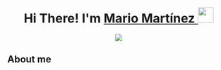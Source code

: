 <h1 align = "center"> <b> Hi There! I'm <a href="https://www.linkedin.com/in/mario-martínez-vitutia-21586527a">Mario Martínez </a> </b><img src="https://media.giphy.com/media/hvRJCLFzcasrR4ia7z/giphy.gif" width="35"></h1>
<div align= "center">
<img src="https://media2.giphy.com/media/qgQUggAC3Pfv687qPC/giphy.gif?cid=ecf05e473mqgyxxnhtd2e5nodwwvpstqls5zb3oy2fduk2d8&ep=v1_gifs_search&rid=giphy.gif&ct=g">
</div>
<h2><b> About me </b></h2>
